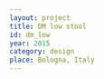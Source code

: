```yaml
---
layout: project
title: DM low stool
id: dm_low
year: 2015
category: design
place: Bologna, Italy
---
```

